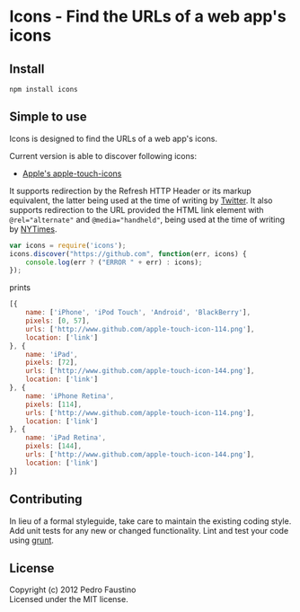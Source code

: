 # Icons - Find the URLs of a web app's icons

## Install
`npm install icons`

## Simple to use
Icons is designed to find the URLs of a web app's icons.


Current version is able to discover following icons:

* [Apple's apple-touch-icons](https://developer.apple.com/library/ios/#documentation/AppleApplications/Reference/SafariWebContent/ConfiguringWebApplications/ConfiguringWebApplications.html)

It supports redirection by the Refresh HTTP Header or its markup equivalent, the latter being used at the time of writing by [Twitter](http://twitter.com). It also supports redirection to the URL provided the HTML link element with `@rel="alternate"` and `@media="handheld"`, being used at the time of writing by [NYTimes](http://nytimes.com).


```javascript
var icons = require('icons');
icons.discover("https://github.com", function(err, icons) {
    console.log(err ? ("ERROR " + err) : icons);
});
```

prints

```javascript
[{
    name: ['iPhone', 'iPod Touch', 'Android', 'BlackBerry'],
    pixels: [0, 57],
    urls: ['http://www.github.com/apple-touch-icon-114.png'],
    location: ['link']
}, {
    name: 'iPad',
    pixels: [72],
    urls: ['http://www.github.com/apple-touch-icon-144.png'],
    location: ['link']
}, {
    name: 'iPhone Retina',
    pixels: [114],
    urls: ['http://www.github.com/apple-touch-icon-114.png'],
    location: ['link']
}, {
    name: 'iPad Retina',
    pixels: [144],
    urls: ['http://www.github.com/apple-touch-icon-144.png'],
    location: ['link']
}]
```

## Contributing
In lieu of a formal styleguide, take care to maintain the existing coding style. Add unit tests for any new or changed functionality. Lint and test your code using [grunt](https://github.com/gruntjs/grunt).

## License
Copyright (c) 2012 Pedro Faustino  
Licensed under the MIT license.
